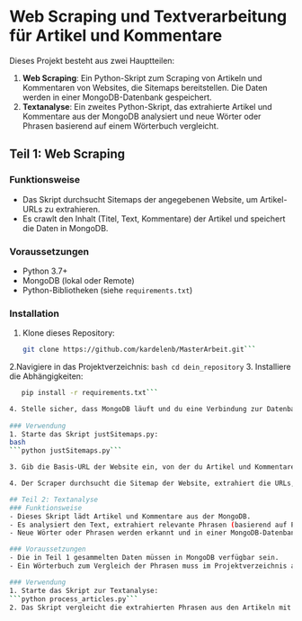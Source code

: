 # Web Scraping und Textverarbeitung für Artikel und Kommentare

Dieses Projekt besteht aus zwei Hauptteilen:

1. **Web Scraping**: Ein Python-Skript zum Scraping von Artikeln und Kommentaren von Websites, die Sitemaps bereitstellen. Die Daten werden in einer MongoDB-Datenbank gespeichert.
2. **Textanalyse**: Ein zweites Python-Skript, das extrahierte Artikel und Kommentare aus der MongoDB analysiert und neue Wörter oder Phrasen basierend auf einem Wörterbuch vergleicht.

## Teil 1: Web Scraping

### Funktionsweise

- Das Skript durchsucht Sitemaps der angegebenen Website, um Artikel-URLs zu extrahieren.
- Es crawlt den Inhalt (Titel, Text, Kommentare) der Artikel und speichert die Daten in MongoDB.

### Voraussetzungen

- Python 3.7+
- MongoDB (lokal oder Remote)
- Python-Bibliotheken (siehe `requirements.txt`)

### Installation

1. Klone dieses Repository:
   ```bash
   git clone https://github.com/kardelenb/MasterArbeit.git```
2.Navigiere in das Projektverzeichnis:
    ```bash
    cd dein_repository```
3. Installiere die Abhängigkeiten:
  ```bash
     pip install -r requirements.txt```

4. Stelle sicher, dass MongoDB läuft und du eine Verbindung zur Datenbank hast.
   
### Verwendung
1. Starte das Skript justSitemaps.py:
bash
```python justSitemaps.py```

3. Gib die Basis-URL der Website ein, von der du Artikel und Kommentare extrahieren möchtest (die Website muss eine Sitemap haben).

4. Der Scraper durchsucht die Sitemap der Website, extrahiert die URLs, lädt den Inhalt und speichert die Daten in MongoDB.

## Teil 2: Textanalyse
### Funktionsweise
- Dieses Skript lädt Artikel und Kommentare aus der MongoDB.
- Es analysiert den Text, extrahiert relevante Phrasen (basierend auf POS-Tags) und vergleicht diese mit einem vorgegebenen Wörterbuch.
- Neue Wörter oder Phrasen werden erkannt und in einer MongoDB-Datenbank gespeichert.

### Voraussetzungen
- Die in Teil 1 gesammelten Daten müssen in MongoDB verfügbar sein.
- Ein Wörterbuch zum Vergleich der Phrasen muss im Projektverzeichnis als output3.txt gespeichert sein.

### Verwendung
1. Starte das Skript zur Textanalyse:
```python process_articles.py```
2. Das Skript vergleicht die extrahierten Phrasen aus den Artikeln mit dem Wörterbuch und speichert die Ergebnisse in MongoDB.
